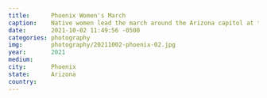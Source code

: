 ```yaml
---
title:  	Phoenix Women's March
caption:	Native women lead the march around the Arizona capitol at the Phoenix Women's March
date:   	2021-10-02 11:49:56 -0500
categories: photography
img:		photography/20211002-phoenix-02.jpg
year:		2021
medium:
city:		Phoenix
state:		Arizona
country:
---
```


